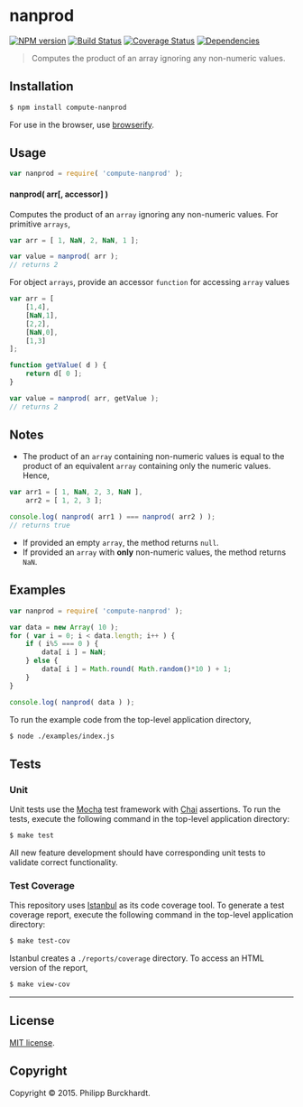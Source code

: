 nanprod
===
[![NPM version][npm-image]][npm-url] [![Build Status][travis-image]][travis-url] [![Coverage Status][coveralls-image]][coveralls-url] [![Dependencies][dependencies-image]][dependencies-url]

> Computes the product of an array ignoring any non-numeric values.


## Installation

``` bash
$ npm install compute-nanprod
```

For use in the browser, use [browserify](https://github.com/substack/node-browserify).


## Usage

``` javascript
var nanprod = require( 'compute-nanprod' );
```

#### nanprod( arr[, accessor] )

Computes the product of an `array` ignoring any non-numeric values. For primitive `arrays`,

``` javascript
var arr = [ 1, NaN, 2, NaN, 1 ];

var value = nanprod( arr );
// returns 2
```

For object `arrays`, provide an accessor `function` for accessing `array` values

``` javascript
var arr = [
	[1,4],
	[NaN,1],
	[2,2],
	[NaN,0],
	[1,3]
];

function getValue( d ) {
	return d[ 0 ];
}

var value = nanprod( arr, getValue );
// returns 2
```



## Notes

*	The product of an `array` containing non-numeric values is equal to the product of an equivalent `array` containing only the numeric values. Hence,

``` javascript
var arr1 = [ 1, NaN, 2, 3, NaN ],
    arr2 = [ 1, 2, 3 ];

console.log( nanprod( arr1 ) === nanprod( arr2 ) );
// returns true
```
*	If provided an empty `array`, the method returns `null`.
* 	If provided an `array` with __only__ non-numeric values, the method returns `NaN`.



## Examples

``` javascript
var nanprod = require( 'compute-nanprod' );

var data = new Array( 10 );
for ( var i = 0; i < data.length; i++ ) {
	if ( i%5 === 0 ) {
		data[ i ] = NaN;
	} else {
		data[ i ] = Math.round( Math.random()*10 ) + 1;
	}
}

console.log( nanprod( data ) );
```

To run the example code from the top-level application directory,

``` bash
$ node ./examples/index.js
```


## Tests

### Unit

Unit tests use the [Mocha](http://mochajs.org/) test framework with [Chai](http://chaijs.com) assertions. To run the tests, execute the following command in the top-level application directory:

``` bash
$ make test
```

All new feature development should have corresponding unit tests to validate correct functionality.


### Test Coverage

This repository uses [Istanbul](https://github.com/gotwarlost/istanbul) as its code coverage tool. To generate a test coverage report, execute the following command in the top-level application directory:

``` bash
$ make test-cov
```

Istanbul creates a `./reports/coverage` directory. To access an HTML version of the report,

``` bash
$ make view-cov
```


---
## License

[MIT license](http://opensource.org/licenses/MIT).


## Copyright

Copyright &copy; 2015. Philipp Burckhardt.


[npm-image]: http://img.shields.io/npm/v/compute-nanprod.svg
[npm-url]: https://npmjs.org/package/compute-nanprod

[travis-image]: http://img.shields.io/travis/compute-io/nanprod/master.svg
[travis-url]: https://travis-ci.org/compute-io/nanprod

[coveralls-image]: https://img.shields.io/coveralls/compute-io/nanprod/master.svg
[coveralls-url]: https://coveralls.io/r/compute-io/nanprod?branch=master

[dependencies-image]: http://img.shields.io/david/compute-io/nanprod.svg
[dependencies-url]: https://david-dm.org/compute-io/nanprod

[dev-dependencies-image]: http://img.shields.io/david/dev/compute-io/nanprod.svg
[dev-dependencies-url]: https://david-dm.org/dev/compute-io/nanprod

[github-issues-image]: http://img.shields.io/github/issues/compute-io/nanprod.svg
[github-issues-url]: https://github.com/compute-io/nanprod/issues
